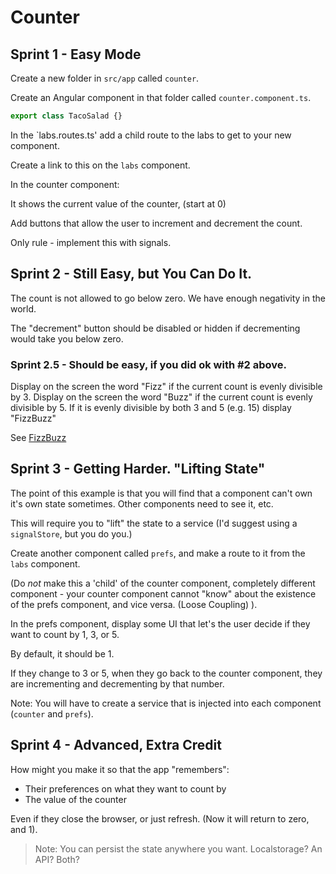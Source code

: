 # Counter

## Sprint 1 - Easy Mode

Create a new folder in `src/app` called `counter`.

Create an Angular component in that folder called `counter.component.ts`.

```typescript
export class TacoSalad {}
```

In the `labs.routes.ts' add a child route to the labs to get to your new component.

Create a link to this on the `labs` component.

In the counter component:

It shows the current value of the counter, (start at 0)

Add buttons that allow the user to increment and decrement the count.

Only rule - implement this with signals.

## Sprint 2 - Still Easy, but You Can Do It.

The count is not allowed to go below zero. We have enough negativity in the world.

The "decrement" button should be disabled or hidden if decrementing would take you below zero.

### Sprint 2.5 - Should be easy, if you did ok with #2 above.

Display on the screen the word "Fizz" if the current count is evenly divisible by 3.
Display on the screen the word "Buzz" if the current count is evenly divisible by 5.
If it is evenly divisible by both 3 and 5 (e.g. 15) display "FizzBuzz"

See [FizzBuzz](https://en.wikipedia.org/wiki/Fizz_buzz#:~:text=Fizz%20buzz%20is%20a%20group,with%20the%20word%20%22fizzbuzz%22.)

## Sprint 3 - Getting Harder. "Lifting State"

The point of this example is that you will find that a component can't own it's own state sometimes. Other components need to see it, etc.

This will require you to "lift" the state to a service (I'd suggest using a `signalStore`, but you do you.)

Create another component called `prefs`, and make a route to it from the `labs` component.

(Do _not_ make this a 'child' of the counter component, completely different component - your counter component cannot "know" about the existence of the prefs component, and vice versa. (Loose Coupling) ).

In the prefs component, display some UI that let's the user decide if they want to count by 1, 3, or 5.

By default, it should be 1.

If they change to 3 or 5, when they go back to the counter component, they are incrementing and decrementing by that number.

Note: You will have to create a service that is injected into each component (`counter` and `prefs`).

## Sprint 4 - Advanced, Extra Credit

How might you make it so that the app "remembers":

- Their preferences on what they want to count by
- The value of the counter

Even if they close the browser, or just refresh. (Now it will return to zero, and 1).

> Note: You can persist the state anywhere you want. Localstorage? An API? Both?
